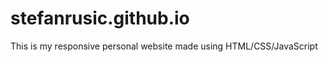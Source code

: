 # stefanrusic.github.io

This is my responsive personal website made using HTML/CSS/JavaScript
<!--
 # Screenshot
Here is a preview of the website
# Home
-->
